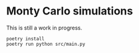 
# Monty Carlo simulations
This is still a work in progress.

```shell
poetry install
poetry run python src/main.py
```

